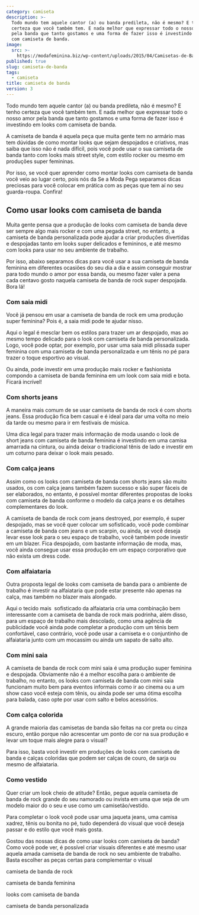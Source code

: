 ```yaml
---
category: camiseta
description: >-
  Todo mundo tem aquele cantor (a) ou banda predileta, não é mesmo? E tenho
  certeza que você também tem. E nada melhor que expressar todo o nosso amor
  pela banda que tanto gostamos e uma forma de fazer isso é investindo em looks
  com camiseta de banda.
image:
  src: >-
    https://modafeminina.biz/wp-content/uploads/2015/04/Camisetas-de-Banda-para-Mulheres.jpg
published: true
slug: camiseta-de-banda
tags:
  - camiseta
title: camiseta de banda
version: 3
---
```

Todo mundo tem aquele cantor (a) ou banda predileta, não é mesmo? E tenho certeza que você também tem. E nada melhor que expressar todo o nosso amor pela banda que tanto gostamos e uma forma de fazer isso é investindo em looks com camiseta de banda.

A camiseta de banda é aquela peça que muita gente tem no armário mas tem dúvidas de como montar looks que sejam despojados e criativos, mas saiba que isso não é nada difícil, pois você pode usar o sua camiseta de banda tanto com looks mais street style, com estilo rocker ou mesmo em produções super femininas.

Por isso, se você quer aprender como montar looks com camiseta de banda você veio ao lugar certo, pois nós da Se a Moda Pega separamos dicas preciosas para você colocar em prática com as peças que tem aí no seu guarda-roupa. Confira!

## Como usar looks com camiseta de banda

Muita gente pensa que a produção de looks com camiseta de banda deve ser sempre algo mais rocker e com uma pegada street, no entanto, a camiseta de banda personalizada pode ajudar a criar produções divertidas e despojadas tanto em looks super delicados e femininos, e até mesmo com looks para usar no seu ambiente de trabalho.

Por isso, abaixo separamos dicas para você usar a sua camiseta de banda feminina em diferentes ocasiões do seu dia a dia e assim conseguir mostrar para todo mundo o amor por essa banda, ou mesmo fazer valer a pena cada centavo gosto naquela camiseta de banda de rock super despojada. Bora lá!

### Com saia midi

Você já pensou em usar a camiseta de banda de rock em uma produção super feminina? Pois é, a saia midi pode te ajudar nisso.

Aqui o legal é mesclar bem os estilos para trazer um ar despojado, mas ao mesmo tempo delicado para o look com camiseta de banda personalizada. Logo, você pode optar, por exemplo, por usar uma saia midi plissada super feminina com uma camiseta de banda personalizada e um tênis no pé para trazer o toque esportivo ao visual.

Ou ainda, pode investir em uma produção mais rocker e fashionista compondo a camiseta de banda feminina em um look com saia midi e bota. Ficará incrível!

### Com shorts jeans

A maneira mais comum de se usar camiseta de banda de rock é com shorts jeans. Essa produção fica bem casual e é ideal para dar uma volta no meio da tarde ou mesmo para ir em festivais de música.

Uma dica legal para trazer mais informação de moda usando o look de short jeans com camiseta de banda feminina é investindo em uma camisa amarrada na cintura, ou ainda deixar o tradicional tênis de lado e investir em um coturno para deixar o look mais pesado.

### Com calça jeans

Assim como os looks com camiseta de banda com shorts jeans são muito usados, os com calça jeans também fazem sucesso e são super fáceis de ser elaborados, no entanto, é possível montar diferentes propostas de looks com camiseta de banda conforme o modelo da calça jeans e os detalhes complementares do look.

A camiseta de banda de rock com jeans destroyed, por exemplo, é super despojado, mas se você quer colocar um sofisticado, você pode combinar a camiseta de banda com jeans e um scarpin, ou ainda, se você deseja levar esse look para o seu espaço de trabalho, você também pode investir em um blazer. Fica despojado, com bastante informação de moda, mas, você ainda consegue usar essa produção em um espaço corporativo que não exista um dress code.

### Com alfaiataria

Outra proposta legal de looks com camiseta de banda para o ambiente de trabalho é investir na alfaiataria que pode estar presente não apenas na calça, mas também no blazer mais alongado.

Aqui o tecido mais  sofisticado da alfaiataria cria uma combinação bem interessante com a camiseta de banda de rock mais podrinha, além disso, para um espaço de trabalho mais descolado, como uma agência de publicidade você ainda pode completar a produção com um tênis bem confortável, caso contrário, você pode usar a camiseta e o conjuntinho de alfaiataria junto com um mocassim ou ainda um sapato de salto alto.

### Com mini saia

A camiseta de banda de rock com mini saia é uma produção super feminina e despojada. Obviamente não é a melhor escolha para o ambiente de trabalho, no entanto, os looks com camiseta de banda com mini saia funcionam muito bem para eventos informais como ir ao cinema ou a um show caso você esteja com tênis, ou ainda pode ser uma ótima escolha para balada, caso opte por usar com salto e belos acessórios.

### Com calça colorida

A grande maioria das camisetas de banda são feitas na cor preta ou cinza escuro, então porque não acrescentar um ponto de cor na sua produção e levar um toque mais alegre para o visual?

Para isso, basta você investir em produções de looks com camiseta de banda e calças coloridas que podem ser calças de couro, de sarja ou mesmo de alfaiataria.

### Como vestido

Quer criar um look cheio de atitude? Então, pegue aquela camiseta de banda de rock grande do seu namorado ou invista em uma que seja de um modelo maior do o seu e use como um camisetão/vestido.

Para completar o look você pode usar uma jaqueta jeans, uma camisa xadrez, tênis ou bonita no pé, tudo dependerá do visual que você deseja passar e do estilo que você mais gosta.

Gostou das nossas dicas de como usar looks com camiseta de banda? Como você pode ver, é possível criar visuais diferentes e até mesmo usar aquela amada camiseta de banda de rock no seu ambiente de trabalho. Basta escolher as peças certas para complementar o visual

camiseta de banda de rock

camiseta de banda feminina

looks com camiseta de banda

camiseta de banda personalizada
